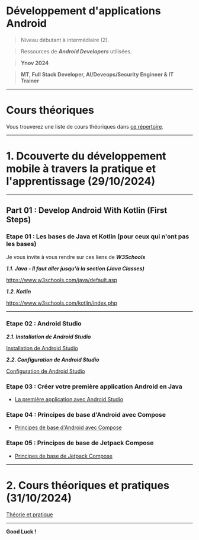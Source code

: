 
# Développement d'applications Android

> Niveau débutant à intermédiaire (2).

> Ressources de ***Android Developers*** utilisées.

> **Ynov 2024**

> **MT, Full Stack Developer, AI/Deveops/Security Engineer & IT Trainer**

---

# Cours théoriques

Vous trouverez une liste de cours théoriques dans [ce répertoire](./courses/).

---

# 1. Dcouverte du développement mobile à travers la pratique et l'apprentissage (29/10/2024)

---

## Part 01 : Develop Android With Kotlin (First Steps)

### Etape 01 : Les bases de Java et Kotlin (pour ceux qui n'ont pas les bases)

Je vous invite à vous rendre sur ces liens de ***W3Schools***

***1.1. Java - Il faut aller jusqu'à la section (Java Classes)***

https://www.w3schools.com/java/default.asp

***1.2. Kotlin***

https://www.w3schools.com/kotlin/index.php

---

### Etape 02 : Android Studio

***2.1. Installation de Android Studio***

[Installation de Android Studio](https://developer.android.com/studio/install)

***2.2. Configuration de Android Studio*** 

[Configuration de Android Studio](https://developer.android.com/studio/intro/studio-config)

### Etape 03 : Créer votre première application Android en Java

- [La première application avec Android Studio](https://developer.android.com/training/basics/firstapp)

### Etape 04 : Principes de base d'Android avec Compose

- [Principes de base d'Android avec Compose](https://developer.android.com/codelabs/build-your-first-android-app#0)

### Etape 05 : Principes de base de Jetpack Compose

- [Principes de base de Jetpack Compose](https://developer.android.com/codelabs/jetpack-compose-basics?hl=fr#0)

---

# 2. Cours théoriques et pratiques (31/10/2024)

[Théorie et pratique](./THEORY_LABS/README.md)

---

**Good Luck !**




